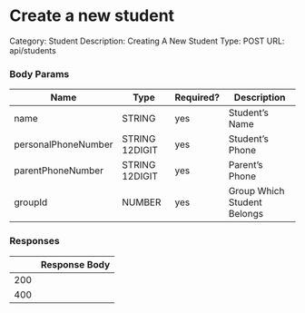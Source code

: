 # Create a new student

Category: Student
Description: Creating A New Student
Type: POST
URL: api/students

### Body Params

| Name | Type | Required? | Description |
| --- | --- | --- | --- |
| name | STRING | yes | Student’s Name |
| personalPhoneNumber | STRING 12DIGIT | yes | Student’s Phone |
| parentPhoneNumber | STRING 12DIGIT | yes | Parent’s Phone |
| groupId | NUMBER | yes | Group Which Student Belongs |

### Responses

|  | Response Body |
| --- | --- |
| 200 |  |
| 400 |  |